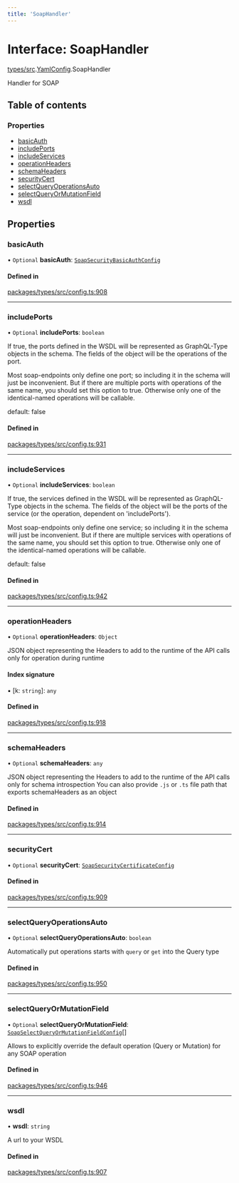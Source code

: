 ```yaml
---
title: 'SoapHandler'
---
```


# Interface: SoapHandler

[types/src](../modules/types_src).[YamlConfig](../modules/types_src.YamlConfig).SoapHandler

Handler for SOAP

## Table of contents

### Properties

- [basicAuth](types_src.YamlConfig.SoapHandler#basicauth)
- [includePorts](types_src.YamlConfig.SoapHandler#includeports)
- [includeServices](types_src.YamlConfig.SoapHandler#includeservices)
- [operationHeaders](types_src.YamlConfig.SoapHandler#operationheaders)
- [schemaHeaders](types_src.YamlConfig.SoapHandler#schemaheaders)
- [securityCert](types_src.YamlConfig.SoapHandler#securitycert)
- [selectQueryOperationsAuto](types_src.YamlConfig.SoapHandler#selectqueryoperationsauto)
- [selectQueryOrMutationField](types_src.YamlConfig.SoapHandler#selectqueryormutationfield)
- [wsdl](types_src.YamlConfig.SoapHandler#wsdl)

## Properties

### basicAuth

• `Optional` **basicAuth**: [`SoapSecurityBasicAuthConfig`](types_src.YamlConfig.SoapSecurityBasicAuthConfig)

#### Defined in

[packages/types/src/config.ts:908](https://github.com/Urigo/graphql-mesh/blob/master/packages/types/src/config.ts#L908)

___

### includePorts

• `Optional` **includePorts**: `boolean`

If true, the ports defined in the WSDL will be represented as GraphQL-Type objects in the schema.
The fields of the object will be the operations of the port.

Most soap-endpoints only define one port; so including it in the schema will just be inconvenient.
But if there are multiple ports with operations of the same name, you should set this option to true.
Otherwise only one of the identical-named operations will be callable.

default: false

#### Defined in

[packages/types/src/config.ts:931](https://github.com/Urigo/graphql-mesh/blob/master/packages/types/src/config.ts#L931)

___

### includeServices

• `Optional` **includeServices**: `boolean`

If true, the services defined in the WSDL will be represented as GraphQL-Type objects in the schema.
The fields of the object will be the ports of the service (or the operation, dependent on 'includePorts').

Most soap-endpoints only define one service; so including it in the schema will just be inconvenient.
But if there are multiple services with operations of the same name, you should set this option to true.
Otherwise only one of the identical-named operations will be callable.

default: false

#### Defined in

[packages/types/src/config.ts:942](https://github.com/Urigo/graphql-mesh/blob/master/packages/types/src/config.ts#L942)

___

### operationHeaders

• `Optional` **operationHeaders**: `Object`

JSON object representing the Headers to add to the runtime of the API calls only for operation during runtime

#### Index signature

▪ [k: `string`]: `any`

#### Defined in

[packages/types/src/config.ts:918](https://github.com/Urigo/graphql-mesh/blob/master/packages/types/src/config.ts#L918)

___

### schemaHeaders

• `Optional` **schemaHeaders**: `any`

JSON object representing the Headers to add to the runtime of the API calls only for schema introspection
You can also provide `.js` or `.ts` file path that exports schemaHeaders as an object

#### Defined in

[packages/types/src/config.ts:914](https://github.com/Urigo/graphql-mesh/blob/master/packages/types/src/config.ts#L914)

___

### securityCert

• `Optional` **securityCert**: [`SoapSecurityCertificateConfig`](types_src.YamlConfig.SoapSecurityCertificateConfig)

#### Defined in

[packages/types/src/config.ts:909](https://github.com/Urigo/graphql-mesh/blob/master/packages/types/src/config.ts#L909)

___

### selectQueryOperationsAuto

• `Optional` **selectQueryOperationsAuto**: `boolean`

Automatically put operations starts with `query` or `get` into the Query type

#### Defined in

[packages/types/src/config.ts:950](https://github.com/Urigo/graphql-mesh/blob/master/packages/types/src/config.ts#L950)

___

### selectQueryOrMutationField

• `Optional` **selectQueryOrMutationField**: [`SoapSelectQueryOrMutationFieldConfig`](types_src.YamlConfig.SoapSelectQueryOrMutationFieldConfig)[]

Allows to explicitly override the default operation (Query or Mutation) for any SOAP operation

#### Defined in

[packages/types/src/config.ts:946](https://github.com/Urigo/graphql-mesh/blob/master/packages/types/src/config.ts#L946)

___

### wsdl

• **wsdl**: `string`

A url to your WSDL

#### Defined in

[packages/types/src/config.ts:907](https://github.com/Urigo/graphql-mesh/blob/master/packages/types/src/config.ts#L907)
